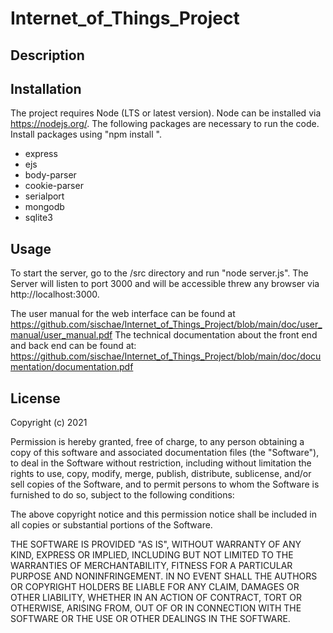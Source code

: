 # Internet_of_Things_Project


## Description


## Installation

The project requires Node (LTS or latest version). Node can be installed via https://nodejs.org/.
The following packages are necessary to run the code. Install packages using "npm install <package>".
  - express
  - ejs
  - body-parser
  - cookie-parser
  - serialport
  - mongodb
  - sqlite3
  
  
## Usage

To start the server, go to the /src directory and run "node server.js". The Server will listen to port 3000 and will be accessible threw any browser via http://localhost:3000.

The user manual for the web interface can be found at https://github.com/sischae/Internet_of_Things_Project/blob/main/doc/user_manual/user_manual.pdf
The technical documentation about the front end and back end can be found at: https://github.com/sischae/Internet_of_Things_Project/blob/main/doc/documentation/documentation.pdf
  

## License

Copyright (c) 2021

Permission is hereby granted, free of charge, to any person obtaining a copy
of this software and associated documentation files (the "Software"), to deal
in the Software without restriction, including without limitation the rights
to use, copy, modify, merge, publish, distribute, sublicense, and/or sell
copies of the Software, and to permit persons to whom the Software is
furnished to do so, subject to the following conditions:

The above copyright notice and this permission notice shall be included in all
copies or substantial portions of the Software.

THE SOFTWARE IS PROVIDED "AS IS", WITHOUT WARRANTY OF ANY KIND, EXPRESS OR
IMPLIED, INCLUDING BUT NOT LIMITED TO THE WARRANTIES OF MERCHANTABILITY,
FITNESS FOR A PARTICULAR PURPOSE AND NONINFRINGEMENT. IN NO EVENT SHALL THE
AUTHORS OR COPYRIGHT HOLDERS BE LIABLE FOR ANY CLAIM, DAMAGES OR OTHER
LIABILITY, WHETHER IN AN ACTION OF CONTRACT, TORT OR OTHERWISE, ARISING FROM,
OUT OF OR IN CONNECTION WITH THE SOFTWARE OR THE USE OR OTHER DEALINGS IN THE
SOFTWARE.
